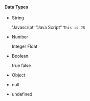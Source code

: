 #### Data Types

- String
  
    'Javascript' 
    "Java Script" 
    `This is JS`

- Number

    Integer
    Float 

- Boolean

   true
   false
   
- Object

- null

- undefined

